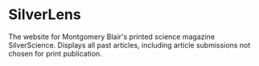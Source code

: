# SilverLens
The website for Montgomery Blair's printed science magazine SilverScience. 
Displays all past articles, including article submissions not chosen for print publication. 
